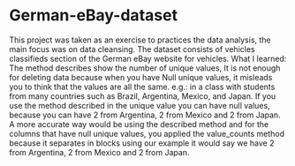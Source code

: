 # German-eBay-dataset
This project was taken as an exercise to practices the data analysis, the main focus was on data cleansing. The dataset consists of vehicles classifieds section of the German eBay website for vehicles.
What I learned:
The method describes show the number of unique values, It is not enough for deleting data because when you have Null unique values, it misleads you to think that the values are all the same. 
e.g.: in a class with students from many countries such as Brazil, Argentina, Mexico, and Japan. If you use the method described in the unique value you can have null values, because you can have 2 from Argentina, 2 from Mexico and 2 from Japan. 
A more accurate way would be using the described method and for the columns that have null unique values, you applied the value_counts method because it separates in blocks using our example it would say we have 2 from Argentina, 2 from Mexico and 2 from Japan.
